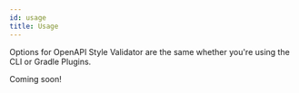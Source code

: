 ```yaml
---
id: usage
title: Usage
---
```


Options for OpenAPI Style Validator are the same whether you're using the CLI or Gradle Plugins.

Coming soon!